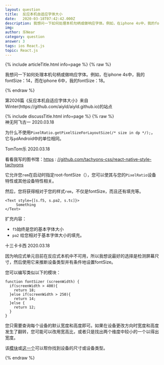 ```yaml
---
layout: question
title:  反应本机自适应字体大小
date:   2020-03-18T07:42:42.000Z
description: 我想问一下如何处理本机句柄或做响应字体。例如，在iphone 4s中，我的fontSize：14，而在iphone 6中，我的fontSize：18。...
img: 
author: 乐Near
category: question
answer: 3
tags: ios React.js
topic: React.js
---
```

<div class="article-root">
  <div class="article">
    {% include articleTitle.html info=page %}
    {% raw %}
    <div class="article-content"><p><font style="vertical-align: inherit;"><font style="vertical-align: inherit;">我想问一下如何处理本机句柄或做响应字体。</font><font style="vertical-align: inherit;">例如，在iphone 4s中，我的fontSize：14，而在iphone 6中，我的fontSize：18。</font></font></p></div>
    {% endraw %}
  </div>
  <p class="winter_mark">第2026篇《反应本机自适应字体大小》来自Winter(https://github.com/aiyld/aiyld.github.io)的站点</p>
  <div class="discuss-wrapper">
    {% include discussTitle.html info=page %}
    {% raw %}
    <div class="discuss-item">
        <div class="discuss-parent">
          <div class="discuss-meta">
            <span class="discuss-user">神无阿飞古一</span>
            <span class="discuss-time">2020.03.18</span>
          </div>
          <div class="discuss-comment"><p><font style="vertical-align: inherit;"><font style="vertical-align: inherit;">为什么不使用</font></font><code>PixelRatio.getPixelSizeForLayoutSize(/* size in dp */);</code><font style="vertical-align: inherit;"><font style="vertical-align: inherit;">，它与</font></font><code>pd</code><font style="vertical-align: inherit;"><font style="vertical-align: inherit;">Android中的单位</font><font style="vertical-align: inherit;">相同</font><font style="vertical-align: inherit;">。</font></font></p></div>
        </div></div><div class="discuss-item">
        <div class="discuss-parent">
          <div class="discuss-meta">
            <span class="discuss-user">TomTom乐</span>
            <span class="discuss-time">2020.03.18</span>
          </div>
          <div class="discuss-comment"><p><font style="vertical-align: inherit;"><font style="vertical-align: inherit;">看看我写的图书馆：</font><a href="https://github.com/tachyons-css/react-native-style-tachyons" rel="noreferrer"><font style="vertical-align: inherit;">https</font></a><font style="vertical-align: inherit;"> : </font></font><a href="https://github.com/tachyons-css/react-native-style-tachyons" rel="noreferrer"><font style="vertical-align: inherit;"><font style="vertical-align: inherit;">//github.com/tachyons-css/react-native-style-tachyons</font></font></a></p>

<p><font style="vertical-align: inherit;"><font style="vertical-align: inherit;">它允许您</font></font><code>rem</code><font style="vertical-align: inherit;"><font style="vertical-align: inherit;">在启动时</font><font style="vertical-align: inherit;">指定root-fontSize（</font><font style="vertical-align: inherit;">），您可以使其与您的</font></font><code>PixelRatio</code><font style="vertical-align: inherit;"><font style="vertical-align: inherit;">设备特性或其他设备特性相关。</font></font></p>

<p><font style="vertical-align: inherit;"><font style="vertical-align: inherit;">然后，您将获得相对于您的样式</font></font><code>rem</code><font style="vertical-align: inherit;"><font style="vertical-align: inherit;">，不仅是fontSize，而且还有填充等。</font></font></p>

<pre><code>&lt;Text style={[s.f5, s.pa2, s.tc]}&gt;<font></font>
     Something<font></font>
&lt;/Text&gt;<font></font>
</code></pre>

<p><font style="vertical-align: inherit;"><font style="vertical-align: inherit;">扩充内容：</font></font></p>

<ul>
<li><code>f5</code><font style="vertical-align: inherit;"><font style="vertical-align: inherit;">始终是您的基本字体大小</font></font></li>
<li><code>pa2</code><font style="vertical-align: inherit;"><font style="vertical-align: inherit;"> 给您相对于基本字体大小的填充。</font></font></li>
</ul></div>
        </div></div><div class="discuss-item">
        <div class="discuss-parent">
          <div class="discuss-meta">
            <span class="discuss-user">十三卡卡西</span>
            <span class="discuss-time">2020.03.18</span>
          </div>
          <div class="discuss-comment"><p><font style="vertical-align: inherit;"><font style="vertical-align: inherit;">因为响应式单元目前在反应式本机中不可用，所以我想说最好的选择是检测屏幕尺寸，然后使用它来推断设备类型并有条件地设置fontSize。</font></font></p>

<p><font style="vertical-align: inherit;"><font style="vertical-align: inherit;">您可以编写类似以下的模块： </font></font></p>

<pre><code>function fontSizer (screenWidth) {<font></font>
  if(screenWidth &gt; 400){<font></font>
    return 18;<font></font>
  }else if(screenWidth &gt; 250){<font></font>
    return 14;<font></font>
  }else { <font></font>
    return 12;<font></font>
  }<font></font>
}<font></font>
</code></pre>

<p><font style="vertical-align: inherit;"><font style="vertical-align: inherit;">您只需要查询每个设备的默认宽度和高度即可。</font><font style="vertical-align: inherit;">如果在设备更改方向时宽度和高度发生了翻转，您可能可以改用宽高比，或者只是找出两个维度中较小的一个以得出宽度。</font></font></p>

<p><font style="vertical-align: inherit;"><font style="vertical-align: inherit;">该</font></font><a href="https://www.npmjs.com/package/react-native-device" rel="noreferrer"><font style="vertical-align: inherit;"><font style="vertical-align: inherit;">模块</font></font></a><font style="vertical-align: inherit;"><font style="vertical-align: inherit;">或</font></font><a href="https://www.npmjs.com/package/react-native-device-specs" rel="noreferrer"><font style="vertical-align: inherit;"><font style="vertical-align: inherit;">这一个</font></font></a><font style="vertical-align: inherit;"><font style="vertical-align: inherit;">可以帮你找到设备的尺寸或设备类型。</font></font></p></div>
        </div></div>
    {% endraw %}
  </div>
<div>
